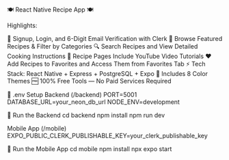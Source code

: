
🍽️ React Native Recipe App 🍽️

Highlights:

🔐 Signup, Login, and 6-Digit Email Verification with Clerk
🍳 Browse Featured Recipes & Filter by Categories
🔍 Search Recipes and View Detailed Cooking Instructions
🎥 Recipe Pages Include YouTube Video Tutorials
❤️ Add Recipes to Favorites and Access Them from Favorites Tab
⚡ Tech Stack: React Native + Express + PostgreSQL + Expo
🌈 Includes 8 Color Themes
🆓 100% Free Tools — No Paid Services Required


🧪 .env Setup
Backend (/backend)
PORT=5001
DATABASE_URL=your_neon_db_url
NODE_ENV=development


🔧 Run the Backend
cd backend
npm install
npm run dev


Mobile App (/mobile)
EXPO_PUBLIC_CLERK_PUBLISHABLE_KEY=your_clerk_publishable_key


📱 Run the Mobile App
cd mobile
npm install
npx expo start
